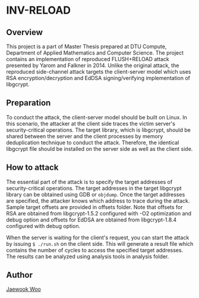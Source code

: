 # INV-RELOAD

Overview
-------------
This project is a part of Master Thesis prepared at DTU Compute, Department of Applied Mathematics and Computer Science. The project contains an implementation of reproduced FLUSH+RELOAD attack presented by Yarom and Falkner in 2014. Unlike the original attack, the reproduced side-channel attack targets the client-server model which uses RSA encryption/decryption and EdDSA signing/verifying implementation of libgcrypt.

Preparation
-------------
To conduct the attack, the client-server model should be built on Linux. In this scenario, the attacker at the client side traces the victim server's security-critical operations. The target library, which is libgcrypt, should be shared between the server and the client processes by memory deduplication technique to conduct the attack. Therefore, the identical libgcrypt file should be installed on the server side as well as the client side.

How to attack
-------------
The essential part of the attack is to specify the target addresses of security-critical operations. The target addresses in the target libgcrypt library can be obtained using GDB or <code>objdump</code>. Once the target addresses are specified, the attacker knows which address to trace during the attack. Sample target offsets are provided in offsets folder. Note that offsets for RSA are obtained from libgcrypt-1.5.2 configured with -O2 optimization and debug option and offsets for EdDSA are obtained from libgcrypt-1.8.4 configured with debug option.

When the server is waiting for the client's request, you can start the attack by issuing <code>$ ./run.sh</code> on the client side. This will generate a result file which contains the number of cycles to access the specified target addresses. The results can be analyzed using analysis tools in analysis folder.

Author
-------------
[Jaewook Woo](https://github.com/wjw0926)
